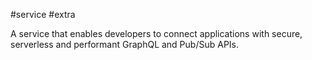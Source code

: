 #service #extra 

A service that enables developers to connect applications with secure, serverless and performant GraphQL and Pub/Sub APIs.